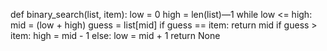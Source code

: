 
def binary_search(list, item):  low = 0    high = len(list)—1          while low <= high:     mid = (low + high)    guess = list[mid]    if guess == item:      return mid    if guess > item:           high = mid - 1    else:          low = mid + 1  return None  
